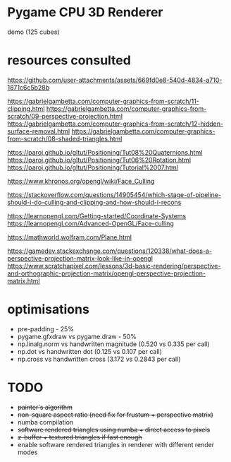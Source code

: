 # Pygame CPU 3D Renderer

demo (125 cubes)


# resources consulted

https://github.com/user-attachments/assets/669fd0e8-540d-4834-a710-1871c6c5b28b


https://gabrielgambetta.com/computer-graphics-from-scratch/11-clipping.html
https://gabrielgambetta.com/computer-graphics-from-scratch/09-perspective-projection.html
https://gabrielgambetta.com/computer-graphics-from-scratch/12-hidden-surface-removal.html
https://gabrielgambetta.com/computer-graphics-from-scratch/08-shaded-triangles.html

https://paroj.github.io/gltut/Positioning/Tut08%20Quaternions.html
https://paroj.github.io/gltut/Positioning/Tut06%20Rotation.html
https://paroj.github.io/gltut/Positioning/Tutorial%2007.html

https://www.khronos.org/opengl/wiki/Face_Culling

https://stackoverflow.com/questions/14905454/which-stage-of-pipeline-should-i-do-culling-and-clipping-and-how-should-i-recons

https://learnopengl.com/Getting-started/Coordinate-Systems
https://learnopengl.com/Advanced-OpenGL/Face-culling

https://mathworld.wolfram.com/Plane.html

https://gamedev.stackexchange.com/questions/120338/what-does-a-perspective-projection-matrix-look-like-in-opengl
https://www.scratchapixel.com/lessons/3d-basic-rendering/perspective-and-orthographic-projection-matrix/opengl-perspective-projection-matrix.html

# optimisations
- pre-padding - 25%
- pygame.gfxdraw vs pygame.draw - 50%
- np.linalg.norm vs handwritten magnitude (0.520 vs 0.335 per call)
- np.dot vs handwritten dot (0.125 vs 0.107 per call)
- np.cross vs handwritten cross (3.172 vs 0.2843 per call)

# TODO
- ~~painter's algorithm~~
- ~~non-square aspect ratio (need fix for frustum + perspective matrix)~~
- numba compilation
- ~~software rendered triangles using numba + direct access to pixels~~
- ~~z-buffer + textured triangles if fast enough~~
- enable software rendered triangles in renderer with different render modes
